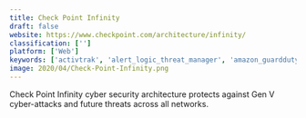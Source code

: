 ```yaml
---
title: Check Point Infinity
draft: false 
website: https://www.checkpoint.com/architecture/infinity/
classification: ['']
platform: ['Web']
keywords: ['activtrak', 'alert_logic_threat_manager', 'amazon_guardduty', 'cisco_talos', 'cylance', 'darktrace', 'extrahop', 'fireeye_network_security_and_forensics', 'flowmon', 'fortisandbox', 'ibm_qradar', 'ipswitch_whatsup_gold', 'lookout', 'sirp', 'solarwinds_msp_risk_intelligence', 'solarwinds_msp_threat_monitor', 'symantec_email_security.cloud', 'vectra', 'snort']
image: 2020/04/Check-Point-Infinity.png
---
```

Check Point Infinity cyber security architecture protects against Gen V cyber-attacks and future threats across all networks.